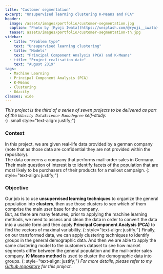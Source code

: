 ```yaml
---
title: "Customer segmentation"
excerpt: "Unsupervised learning clustering K-Means and PCA"
header:
  image: /assets/images/portfolio/customer-segmentation.jpg
  caption: "Photo by [Ryoji Iwata](https://unsplash.com/@ryoji__iwata) on [**Unsplash**](https://unsplash.com/photos/IBaVuZsJJTo)"
  teaser: assets/images/portfolio/customer-segmentation-th.jpg
sidebar:
  - title: "Problem type"
    text: "Unsupervised learning clustering"
  - title: "Models"
    text: "Principal Component Analysis (PCA) and K-Means"
  - title: "Project realisation date"
    text: "August 2019"
tags: 
  - Machine Learning
  - Principal Component Analysis (PCA)
  - K-Means
  - Clustering
  - Udacity
classes: wide
---
```


_This project is the third of a series of seven projects to be delivered as part of the `Udacity DataScience Nanodegree` self-study._  
{: .small style="text-align: justify;"}
### Context
In this project, we are given real-life data provided by a german company (note that as those data are confidential they are not provided within the repository).  
The data concerns a company that performs mail-order sales in Germany. Their main question of interest is to identify facets of the population that are 
most likely to be purchasers of their products for a mailout campaign. 
{: style="text-align: justify;"}
### Objective
Our job is to use **unsupervised learning techniques** to organize the general population into **clusters**, then use those clusters to see which of them comprise
the main user base for the company.  
But, as there are many features, prior to applying the machine learning methods, we need to assess and clean the data in order to convert the data into a 
usable form and then apply **Principal Component Analysis (PCA)** to find the vectors of maximal variability.
{: style="text-align: justify;"}
Finally, on our transformed data, we can apply clustering techniques to identify groups in the general demographic data. And then we are able to apply the 
same clustering model to the customers dataset to see how market segments differ between the general population and the mail-order sales company. **K-Means method**
is used to cluster the demographic data into groups.
{: style="text-align: justify;"}
_For more details, please refer to my [Github repository](https://github.com/nidragedd/udadsnd-p3-identify_customer_segments) for this project._
